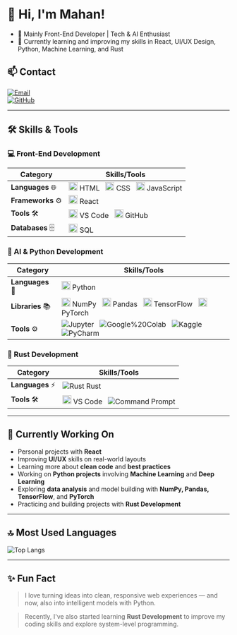 # 👋 Hi, I'm Mahan!    
- 🚀 Mainly Front-End Developer | Tech & AI Enthusiast   
- 🌱 Currently learning and improving my skills in React, UI/UX Design, Python, Machine Learning, and Rust    

## 📫 Contact    

[![Email](https://img.shields.io/badge/-Email-D14836?style=flat&logo=Gmail&logoColor=white)](mailto:gnusmhn@gmail.com)   
[![GitHub](https://img.shields.io/badge/-GitHub-181717?style=flat&logo=GitHub&logoColor=white)](https://github.com/mhngenius)    

---  

## 🛠 Skills & Tools    

### 💻 Front-End Development    
| Category          | Skills/Tools                                                                 | 
|-------------------|------------------------------------------------------------------------------| 
| **Languages** 🌐  | <img src="https://cdn.jsdelivr.net/gh/devicons/devicon/icons/html5/html5-original.svg" alt="HTML" width="20"/> HTML &nbsp; <img src="https://cdn.jsdelivr.net/gh/devicons/devicon/icons/css3/css3-original.svg" alt="CSS" width="20"/> CSS &nbsp; <img src="https://cdn.jsdelivr.net/gh/devicons/devicon/icons/javascript/javascript-original.svg" alt="JavaScript" width="20"/> JavaScript | 
| **Frameworks** ⚙️ | <img src="https://cdn.jsdelivr.net/gh/devicons/devicon/icons/react/react-original.svg" alt="React" width="20"/> React | 
| **Tools** 🛠️      | <img src="https://cdn.jsdelivr.net/gh/devicons/devicon/icons/vscode/vscode-original.svg" alt="VS Code" width="20"/> VS Code &nbsp; <img src="https://cdn.jsdelivr.net/gh/devicons/devicon/icons/github/github-original.svg" alt="GitHub" width="20"/> GitHub | 
| **Databases** 🗄️  | <img src="https://cdn.jsdelivr.net/gh/devicons/devicon/icons/mysql/mysql-original.svg" alt="MySQL" width="20"/> SQL |  

### 🤖 AI & Python Development    
| Category          | Skills/Tools                                                                 | 
|-------------------|------------------------------------------------------------------------------| 
| **Languages** 🐍  | <img src="https://cdn.jsdelivr.net/gh/devicons/devicon/icons/python/python-original.svg" alt="Python" width="20"/> Python | 
| **Libraries** 📚  | <img src="https://cdn.jsdelivr.net/gh/devicons/devicon/icons/numpy/numpy-original.svg" alt="NumPy" width="20"/> NumPy &nbsp; <img src="https://cdn.jsdelivr.net/gh/devicons/devicon/icons/pandas/pandas-original.svg" alt="Pandas" width="20"/> Pandas &nbsp; <img src="https://cdn.jsdelivr.net/gh/devicons/devicon/icons/tensorflow/tensorflow-original.svg" alt="TensorFlow" width="20"/> TensorFlow &nbsp; <img src="https://cdn.jsdelivr.net/gh/devicons/devicon/icons/pytorch/pytorch-original.svg" alt="PyTorch" width="20"/> PyTorch | 
| **Tools** ⚙️      | <img src="https://img.shields.io/badge/-Jupyter-F37626?style=flat&logo=Jupyter&logoColor=white" alt="Jupyter"/> &nbsp; <img src="https://img.shields.io/badge/-Google%20Colab-F9AB00?style=flat&logo=Google%20Colab&logoColor=white" alt="Google%20Colab"/> &nbsp; <img src="https://img.shields.io/badge/-Kaggle-20BEFF?style=flat&logo=Kaggle&logoColor=white" alt="Kaggle"/> &nbsp; <img src="https://img.shields.io/badge/-PyCharm-000000?style=flat&logo=PyCharm&logoColor=white" alt="PyCharm"/> |  

### 🦀 Rust Development  
| Category          | Skills/Tools                                                                 | 
|-------------------|------------------------------------------------------------------------------| 
| **Languages** ⚡   | ![Rust](https://upload.wikimedia.org/wikipedia/commons/0/0a/Rust_programming_language_black_logo.svg) Rust | 
| **Tools** 🛠️      | <img src="https://cdn.jsdelivr.net/gh/devicons/devicon/icons/vscode/vscode-original.svg" alt="VS Code" width="20"/> VS Code &nbsp; <img src="https://img.shields.io/badge/-Command%20Prompt-000000?style=flat&logo=windows-terminal&logoColor=white" alt="Command Prompt"/> |  

---  

## 📌 Currently Working On    
- Personal projects with **React**   
- Improving **UI/UX** skills on real-world layouts   
- Learning more about **clean code** and **best practices**   
- Working on **Python projects** involving **Machine Learning** and **Deep Learning**   
- Exploring **data analysis** and model building with **NumPy, Pandas, TensorFlow**, and **PyTorch**  
- Practicing and building projects with **Rust Development**  

---  

## 🔝 Most Used Languages    
![Top Langs](https://github-readme-stats.vercel.app/api/top-langs/?username=mhngenius&layout=compact&theme=radical)  

---  

## ✨ Fun Fact    
> I love turning ideas into clean, responsive web experiences — and now, also into intelligent models with Python.  

> Recently, I've also started learning **Rust Development** to improve my coding skills and explore system-level programming.
